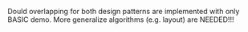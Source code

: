 Dould overlapping for both design patterns are implemented with only BASIC demo.
More generalize algorithms (e.g. layout) are NEEDED!!!
